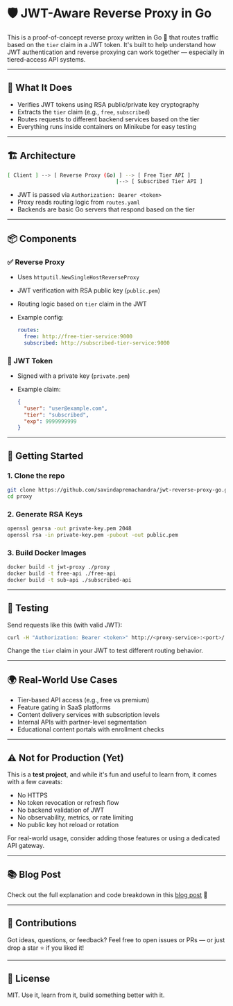 # 🛡️ JWT-Aware Reverse Proxy in Go

This is a proof-of-concept reverse proxy written in Go 🐹 that routes traffic based on the `tier` claim in a JWT token. It's built to help understand how JWT authentication and reverse proxying can work together — especially in tiered-access API systems.

---

## 🧠 What It Does

- Verifies JWT tokens using RSA public/private key cryptography
- Extracts the `tier` claim (e.g., `free`, `subscribed`)
- Routes requests to different backend services based on the tier
- Everything runs inside containers on Minikube for easy testing

---

## 🏗️ Architecture

```bash
[ Client ] --> [ Reverse Proxy (Go) ] --> [ Free Tier API ]
                                   |--> [ Subscribed Tier API ]
````

* JWT is passed via `Authorization: Bearer <token>`
* Proxy reads routing logic from `routes.yaml`
* Backends are basic Go servers that respond based on the tier

---

## 📦 Components

### ✅ Reverse Proxy

* Uses `httputil.NewSingleHostReverseProxy`
* JWT verification with RSA public key (`public.pem`)
* Routing logic based on `tier` claim in the JWT
* Example config:

  ```yaml
  routes:
    free: http://free-tier-service:9000
    subscribed: http://subscribed-tier-service:9000
  ```

### 🔐 JWT Token

* Signed with a private key (`private.pem`)
* Example claim:

  ```json
  {
    "user": "user@example.com",
    "tier": "subscribed",
    "exp": 9999999999
  }
  ```

---

## 🚀 Getting Started

### 1. Clone the repo

```bash
git clone https://github.com/savindapremachandra/jwt-reverse-proxy-go.git
cd proxy
```

### 2. Generate RSA Keys

```bash
openssl genrsa -out private-key.pem 2048
openssl rsa -in private-key.pem -pubout -out public.pem
```

### 3. Build Docker Images

```bash
docker build -t jwt-proxy ./proxy
docker build -t free-api ./free-api
docker build -t sub-api ./subscribed-api
```

---

## 🧪 Testing

Send requests like this (with valid JWT):

```bash
curl -H "Authorization: Bearer <token>" http://<proxy-service>:<port>/
```

Change the `tier` claim in your JWT to test different routing behavior.

---

## 🌍 Real-World Use Cases

* Tier-based API access (e.g., free vs premium)
* Feature gating in SaaS platforms
* Content delivery services with subscription levels
* Internal APIs with partner-level segmentation
* Educational content portals with enrollment checks

---

## ⚠️ Not for Production (Yet)

This is a **test project**, and while it's fun and useful to learn from, it comes with a few caveats:

* No HTTPS
* No token revocation or refresh flow
* No backend validation of JWT
* No observability, metrics, or rate limiting
* No public key hot reload or rotation

For real-world usage, consider adding those features or using a dedicated API gateway.

---

## 📚 Blog Post

Check out the full explanation and code breakdown in this [blog post](#) 📝

---

## 🤝 Contributions

Got ideas, questions, or feedback? Feel free to open issues or PRs — or just drop a star ⭐ if you liked it!

---

## 📄 License

MIT. Use it, learn from it, build something better with it.

```
